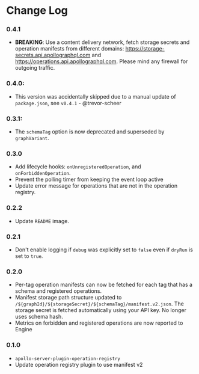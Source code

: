 # Change Log

### 0.4.1

- __BREAKING__: Use a content delivery network, fetch storage secrets and operation manifests from different domains: https://storage-secrets.api.apollographql.com and https://operations.api.apollographql.com. Please mind any firewall for outgoing traffic.

### 0.4.0:

- This version was accidentally skipped due to a manual update of `package.json`, see `v0.4.1` - @trevor-scheer

### 0.3.1:

- The `schemaTag` option is now deprecated and superseded by `graphVariant`.

### 0.3.0

- Add lifecycle hooks: `onUnregisteredOperation`, and `onForbiddenOperation`.
- Prevent the polling timer from keeping the event loop active
- Update error message for operations that are not in the operation registry.

### 0.2.2

- Update `README` image.

### 0.2.1

- Don't enable logging if `debug` was explicitly set to `false` even if `dryRun` is set to `true`.

### 0.2.0

- Per-tag operation manifests can now be fetched for each tag that has a schema and registered operations.
- Manifest storage path structure updated to `/${graphId}/${storageSecret}/${schemaTag}/manifest.v2.json`. The storage secret is fetched automatically using your API key. No longer uses schema hash.
- Metrics on forbidden and registered operations are now reported to Engine

### 0.1.0

- `apollo-server-plugin-operation-registry`
- Update operation registry plugin to use manifest v2
